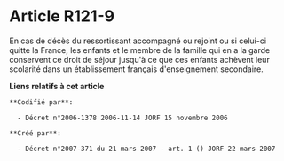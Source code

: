 # Article R121-9

En cas de décès du ressortissant accompagné ou rejoint ou si celui-ci quitte la France, les enfants et le membre de la
famille qui en a la garde conservent ce droit de séjour jusqu'à ce que ces enfants achèvent leur scolarité dans un
établissement français d'enseignement secondaire.

**Liens relatifs à cet article**

	**Codifié par**:

	  - Décret n°2006-1378 2006-11-14 JORF 15 novembre 2006

	**Créé par**:

	  - Décret n°2007-371 du 21 mars 2007 - art. 1 () JORF 22 mars 2007
